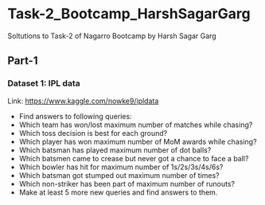 # Task-2_Bootcamp_HarshSagarGarg
Soltutions to Task-2 of Nagarro Bootcamp by Harsh Sagar Garg

## Part-1
### Dataset 1: IPL data
 Link: https://www.kaggle.com/nowke9/ipldata
* Find answers to following queries:
* Which team has won/lost maximum number of matches while chasing?
* Which toss decision is best for each ground?
* Which player has won maximum number of MoM awards while chasing?
* Which batsman has played maximum number of dot balls?
* Which batsmen came to crease but never got a chance to face a ball?
* Which bowler has hit for maximum number of 1s/2s/3s/4s/6s?
* Which batsman got stumped out maximum number of times?
* Which non-striker has been part of maximum number of runouts?
* Make at least 5 more new queries and find answers to them.
